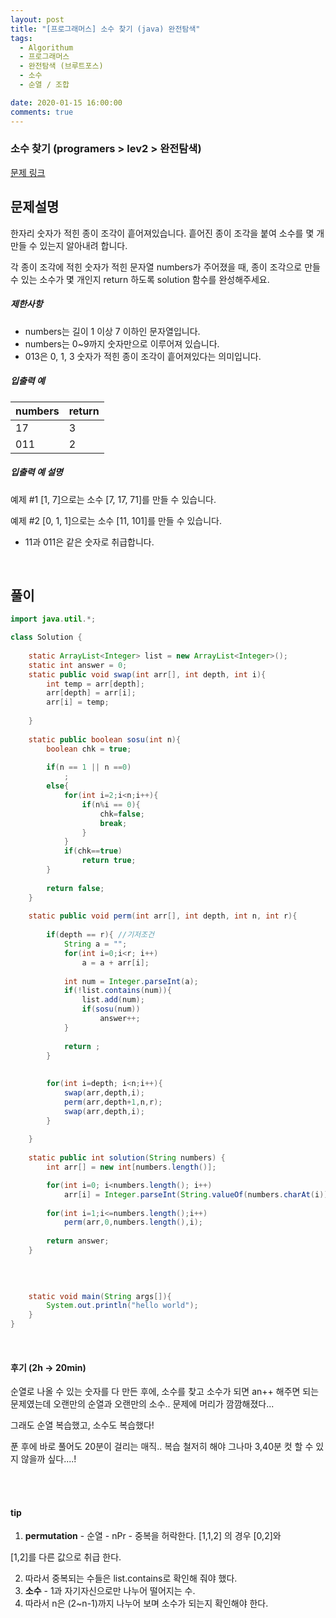 ```yaml
---
layout: post
title: "[프로그래머스] 소수 찾기 (java) 완전탐색"
tags:
  - Algorithum
  - 프로그래머스
  - 완전탐색 (브루트포스)
  - 소수
  - 순열 / 조합

date: 2020-01-15 16:00:00
comments: true
---
```




###  소수 찾기 (programers > lev2 > 완전탐색)

[문제 링크](https://programmers.co.kr/learn/courses/30/lessons/42839 )

## 문제설명

한자리 숫자가 적힌 종이 조각이 흩어져있습니다. 흩어진 종이 조각을 붙여 소수를 몇 개 만들 수 있는지 알아내려 합니다.

각 종이 조각에 적힌 숫자가 적힌 문자열 numbers가 주어졌을 때, 종이 조각으로 만들 수 있는 소수가 몇 개인지 return 하도록 solution 함수를 완성해주세요.

##### 제한사항

- numbers는 길이 1 이상 7 이하인 문자열입니다.
- numbers는 0~9까지 숫자만으로 이루어져 있습니다.
- 013은 0, 1, 3 숫자가 적힌 종이 조각이 흩어져있다는 의미입니다.

##### 입출력 예

| numbers | return |
| ------- | ------ |
| 17      | 3      |
| 011     | 2      |

##### 입출력 예 설명

예제 #1
[1, 7]으로는 소수 [7, 17, 71]를 만들 수 있습니다.

예제 #2
[0, 1, 1]으로는 소수 [11, 101]를 만들 수 있습니다.

- 11과 011은 같은 숫자로 취급합니다.

<br>

## 풀이

```java
import java.util.*;

class Solution {
    
    static ArrayList<Integer> list = new ArrayList<Integer>();
    static int answer = 0;
    static public void swap(int arr[], int depth, int i){
        int temp = arr[depth];
        arr[depth] = arr[i];
        arr[i] = temp;
        
    }
    
    static public boolean sosu(int n){
        boolean chk = true;        
        
        if(n == 1 || n ==0)
            ;
        else{
            for(int i=2;i<n;i++){
                if(n%i == 0){
                    chk=false;
                    break;
                }
            }
            if(chk==true)
                return true;
        }
        
        return false;
    }
    
    static public void perm(int arr[], int depth, int n, int r){
        
        if(depth == r){ //기저조건
            String a = "";
            for(int i=0;i<r; i++)
                a = a + arr[i];
            
            int num = Integer.parseInt(a);
            if(!list.contains(num)){
                list.add(num);
                if(sosu(num))
                    answer++;
            }
            
            return ;
        }
        
        
        for(int i=depth; i<n;i++){
            swap(arr,depth,i);
            perm(arr,depth+1,n,r);
            swap(arr,depth,i);
        }
        
    }
    
    static public int solution(String numbers) {
        int arr[] = new int[numbers.length()];

        for(int i=0; i<numbers.length(); i++)
            arr[i] = Integer.parseInt(String.valueOf(numbers.charAt(i)));
        
        for(int i=1;i<=numbers.length();i++)
            perm(arr,0,numbers.length(),i);
        
        return answer;
    }

    
    
    
    static void main(String args[]){
        System.out.println("hello world");
    }
}
```

<br>

#### 후기 (2h -> 20min)

순열로 나올 수 있는 숫자를 다 만든 후에, 소수를 찾고 소수가 되면 an++ 해주면 되는 문제였는데 오랜만의 순열과 오랜만의 소수.. 문제에 머리가 깜깜해졌다... <br>

그래도 순열 복습했고, 소수도 복습했다!<br>

푼 후에 바로 풀어도 20분이 걸리는 매직.. 복습 철저히 해야 그나마 3,40분 컷 할 수 있지 않을까 싶다....!

<br>

<br>

#### tip

1. **permutation** - 순열 - nPr - 중복을 허락한다. [1,1,2] 의 경우 [0,2]와

 [1,2]를 다른 값으로 취급 한다.

2.  따라서 중복되는 수들은 list.contains로 확인해 줘야 했다.
3. **소수** - 1과 자기자신으로만 나누어 떨어지는 수.
4. 따라서 n은 (2~n-1)까지 나누어 보며 소수가 되는지 확인해야 한다.

<br>